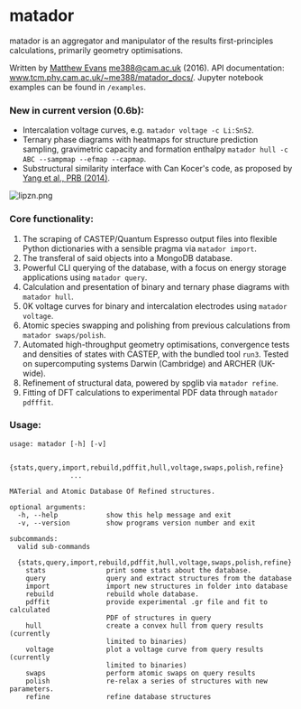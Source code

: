 # **matador**

matador is an aggregator and manipulator of the results first-principles calculations, primarily geometry optimisations.

Written by [Matthew Evans](www.tcm.phy.cam.ac.uk/~me388) me388@cam.ac.uk (2016). API documentation: www.tcm.phy.cam.ac.uk/~me388/matador_docs/. Jupyter notebook examples can be found in ``/examples``.

### New in current version (0.6b):

* Intercalation voltage curves, e.g. ```matador voltage -c Li:SnS2```.
* Ternary phase diagrams with heatmaps for structure prediction sampling, gravimetric capacity and formation enthalpy ```matador hull -c ABC --sampmap --efmap --capmap```.
* Substructural similarity interface with Can Kocer's code, as proposed by [Yang et al., PRB (2014)](http://journals.aps.org/prb/abstract/10.1103/PhysRevB.90.054102).

![lipzn.png](https://bitbucket.org/repo/j88Er8/images/2370650303-lipzn.png)

### Core functionality: ###

1. The scraping of CASTEP/Quantum Espresso output files into flexible Python dictionaries with a sensible pragma via `matador import`.
2. The transferal of said objects into a MongoDB database.
3. Powerful CLI querying of the database, with a focus on energy storage applications using ```matador query```.
4. Calculation and presentation of binary and ternary phase diagrams with ```matador hull```.
5. 0K voltage curves for binary and intercalation electrodes using ```matador voltage```.
6. Atomic species swapping and polishing from previous calculations from ```matador swaps/polish```.
7. Automated high-throughput geometry optimisations, convergence tests and densities of states with CASTEP, with the bundled tool ```run3```. Tested on supercomputing systems Darwin (Cambridge) and ARCHER (UK-wide).
8. Refinement of structural data, powered by spglib via ```matador refine```.
9. Fitting of DFT calculations to experimental PDF data through ```matador pdfffit```.

### Usage: ###
```text
usage: matador [-h] [-v]
               
               {stats,query,import,rebuild,pdffit,hull,voltage,swaps,polish,refine}
               ...

MATerial and Atomic Database Of Refined structures.

optional arguments:
  -h, --help            show this help message and exit
  -v, --version         show programs version number and exit

subcommands:
  valid sub-commands

  {stats,query,import,rebuild,pdffit,hull,voltage,swaps,polish,refine}
    stats               print some stats about the database.
    query               query and extract structures from the database
    import              import new structures in folder into database
    rebuild             rebuild whole database.
    pdffit              provide experimental .gr file and fit to calculated
                        PDF of structures in query
    hull                create a convex hull from query results (currently
                        limited to binaries)
    voltage             plot a voltage curve from query results (currently
                        limited to binaries)
    swaps               perform atomic swaps on query results
    polish              re-relax a series of structures with new parameters.
    refine              refine database structures

```